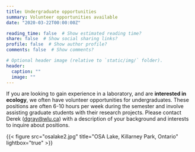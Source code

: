```yaml
---
title: Undergraduate opportunities
summary: Volunteer opportunities available
date: "2020-03-22T00:00:00Z"

reading_time: false  # Show estimated reading time?
share: false  # Show social sharing links?
profile: false  # Show author profile?
comments: false  # Show comments?

# Optional header image (relative to `static/img/` folder).
header:
  caption: ""
  image: ""
---
```


If you are looking to gain experience in a laboratory, and are **interested in ecology**, we often have volunteer opportunities for undergraduates. These positions are often 6-10 hours per week during the semester and involve assisting graduate students with their research projects. Please contact Derek (dgray@wlu.ca) with a description of your background and interests to inquire about positions.

{{< figure src="osalake2.jpg" title="OSA Lake, Killarney Park, Ontario" lightbox="true" >}}
